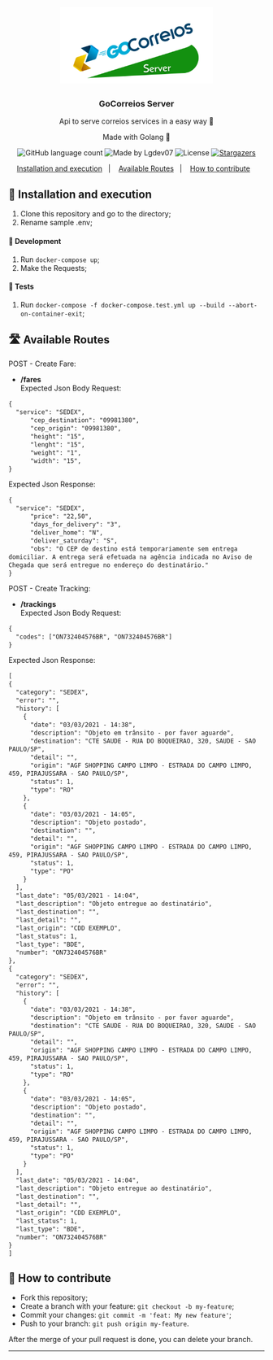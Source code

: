 <h1 align="center">
      <img alt="GoCorreiosServer" title="GoCorreiosServer" src=".github/logo.png" width="300px" />
</h1>

<h3 align="center">
  GoCorreios Server
</h3>

<p align="center">Api to serve correios services in a easy way 📖</p>
<p align="center">Made with Golang 🚀</p>

<p align="center">
  <img alt="GitHub language count" src="https://img.shields.io/github/languages/count/Lgdev07/gocorreios_server?color=%2304D361">

  <img alt="Made by Lgdev07" src="https://img.shields.io/badge/made%20by-Lgdev07-%2304D361">

  <img alt="License" src="https://img.shields.io/badge/license-MIT-%2304D361">

  <a href="https://github.com/Lgdev07/gocorreios_server/stargazers">
    <img alt="Stargazers" src="https://img.shields.io/github/stars/Lgdev07/gocorreiosweb?style=social">
  </a>
</p>

<p align="center">
  <a href="#-installation-and-execution">Installation and execution</a>&nbsp;&nbsp;&nbsp;|&nbsp;&nbsp;&nbsp;
  <a href="#-available-routes">Available Routes</a>&nbsp;&nbsp;&nbsp;|&nbsp;&nbsp;&nbsp;
  <a href="#-how-to-contribute">How to contribute</a>&nbsp;&nbsp;&nbsp;
</p>


## 🚀 Installation and execution

1. Clone this repository and go to the directory;
2. Rename sample .env;

<h4> 🔧 Development </h4>

1. Run `docker-compose up`;
2. Make the Requests;

<h4> 🧪 Tests </h4>

1. Run `docker-compose -f docker-compose.test.yml up --build --abort-on-container-exit`;

## 🛣️ Available Routes

  POST - Create Fare:
  - **/fares** <br>
  Expected Json Body Request:<br>
  ```
  {
    "service": "SEDEX",
		"cep_destination": "09981380",
		"cep_origin": "09981380",
		"height": "15",
		"lenght": "15",
		"weight": "1",
		"width": "15",
  }
  ```
  Expected Json Response:<br>
  ```
  {
    "service": "SEDEX",
		"price": "22,50",
		"days_for_delivery": "3",
		"deliver_home": "N",
		"deliver_saturday": "S",
		"obs": "O CEP de destino está temporariamente sem entrega domiciliar. A entrega será efetuada na agência indicada no Aviso de Chegada que será entregue no endereço do destinatário."
  }
  ```

  POST - Create Tracking:
  - **/trackings** <br>
  Expected Json Body Request:<br>
  ```
  {
    "codes": ["ON732404576BR", "ON732404576BR"]
  }
  ```
  Expected Json Response:<br>
  ```
[
  {
    "category": "SEDEX",
    "error": "",
    "history": [
      {
        "date": "03/03/2021 - 14:38",
        "description": "Objeto em trânsito - por favor aguarde",
        "destination": "CTE SAUDE - RUA DO BOQUEIRAO, 320, SAUDE - SAO PAULO/SP",
        "detail": "",
        "origin": "AGF SHOPPING CAMPO LIMPO - ESTRADA DO CAMPO LIMPO, 459, PIRAJUSSARA - SAO PAULO/SP",
        "status": 1,
        "type": "RO"
      },
      {
        "date": "03/03/2021 - 14:05",
        "description": "Objeto postado",
        "destination": "",
        "detail": "",
        "origin": "AGF SHOPPING CAMPO LIMPO - ESTRADA DO CAMPO LIMPO, 459, PIRAJUSSARA - SAO PAULO/SP",
        "status": 1,
        "type": "PO"
      }
    ],
    "last_date": "05/03/2021 - 14:04",
    "last_description": "Objeto entregue ao destinatário",
    "last_destination": "",
    "last_detail": "",
    "last_origin": "CDD EXEMPLO",
    "last_status": 1,
    "last_type": "BDE",
    "number": "ON732404576BR"
  },
  {
    "category": "SEDEX",
    "error": "",
    "history": [
      {
        "date": "03/03/2021 - 14:38",
        "description": "Objeto em trânsito - por favor aguarde",
        "destination": "CTE SAUDE - RUA DO BOQUEIRAO, 320, SAUDE - SAO PAULO/SP",
        "detail": "",
        "origin": "AGF SHOPPING CAMPO LIMPO - ESTRADA DO CAMPO LIMPO, 459, PIRAJUSSARA - SAO PAULO/SP",
        "status": 1,
        "type": "RO"
      },
      {
        "date": "03/03/2021 - 14:05",
        "description": "Objeto postado",
        "destination": "",
        "detail": "",
        "origin": "AGF SHOPPING CAMPO LIMPO - ESTRADA DO CAMPO LIMPO, 459, PIRAJUSSARA - SAO PAULO/SP",
        "status": 1,
        "type": "PO"
      }
    ],
    "last_date": "05/03/2021 - 14:04",
    "last_description": "Objeto entregue ao destinatário",
    "last_destination": "",
    "last_detail": "",
    "last_origin": "CDD EXEMPLO",
    "last_status": 1,
    "last_type": "BDE",
    "number": "ON732404576BR"
  }
]
  ```

## 🤔 How to contribute

- Fork this repository;
- Create a branch with your feature: `git checkout -b my-feature`;
- Commit your changes: `git commit -m 'feat: My new feature'`;
- Push to your branch: `git push origin my-feature`.

After the merge of your pull request is done, you can delete your branch.

---
